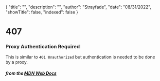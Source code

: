 {
    "title": "",
    "description": "",
    "author": "Strayfade",
    "date": "08/31/2022",
    "showTitle": false,
    "indexed": false
}
# 407
### Proxy Authentication Required

This is similar to `401 Unauthorized` but authentication is needed to be done by a proxy.

#### *from the [MDN Web Docs](https://developer.mozilla.org/en-US/docs/Web/HTTP/Status)* 